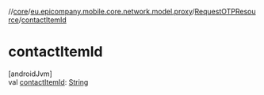 //[core](../../../index.md)/[eu.epicompany.mobile.core.network.model.proxy](../index.md)/[RequestOTPResource](index.md)/[contactItemId](contact-item-id.md)

# contactItemId

[androidJvm]\
val [contactItemId](contact-item-id.md): [String](https://kotlinlang.org/api/latest/jvm/stdlib/kotlin/-string/index.html)
